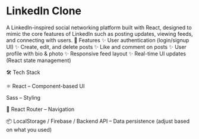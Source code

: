 # LinkedIn Clone 
A LinkedIn-inspired social networking platform built with React, designed to mimic the core features of LinkedIn such as posting updates, viewing feeds, and connecting with users.
🚀 Features
✨ User authentication (login/signup UI)
✨ Create, edit, and delete posts
✨ Like and comment on posts
✨ User profile with bio & photo
✨ Responsive feed layout
✨ Real-time UI updates (React state management)

🛠️ Tech Stack

⚛️ React – Component-based UI

Sass – Styling

🔄 React Router – Navigation

📦 LocalStorage / Firebase / Backend API – Data persistence (adjust based on what you used)
